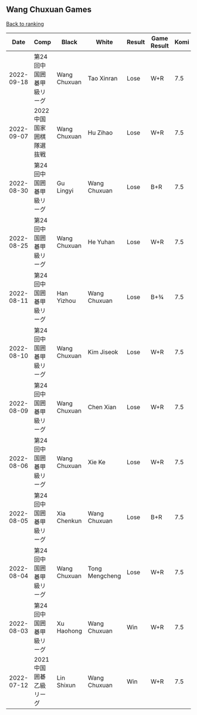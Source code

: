 ## Wang Chuxuan Games

[Back to ranking](../../index.md)




| **Date** | **Comp** | **Black** | **White** | **Result** | **Game Result** | **Komi** | **Rating** | **Diff** | 
| --- | --- | --- | --- | --- | --- | --- | --- | --- |
| 2022-09-18 | 第24回中国囲碁甲級リーグ | Wang Chuxuan | Tao Xinran | Lose | W+R | 7.5 | 3116 | -7 | 
| 2022-09-07 | 2022中国国家囲棋隊選抜戦 | Wang Chuxuan | Hu Zihao | Lose | W+R | 7.5 | 3123 | -19 | 
| 2022-08-30 | 第24回中国囲碁甲級リーグ | Gu Lingyi | Wang Chuxuan | Lose | B+R | 7.5 | 3142 | 10 | 
| 2022-08-25 | 第24回中国囲碁甲級リーグ | Wang Chuxuan | He Yuhan | Lose | W+R | 7.5 | 3132 | -18 | 
| 2022-08-11 | 第24回中国囲碁甲級リーグ | Han Yizhou | Wang Chuxuan | Lose | B+¾ | 7.5 | 3150 | -24 | 
| 2022-08-10 | 第24回中国囲碁甲級リーグ | Wang Chuxuan | Kim Jiseok | Lose | W+R | 7.5 | 3174 | 0 | 
| 2022-08-09 | 第24回中国囲碁甲級リーグ | Wang Chuxuan | Chen Xian | Lose | W+R | 7.5 | 3174 | 0 | 
| 2022-08-06 | 第24回中国囲碁甲級リーグ | Wang Chuxuan | Xie Ke | Lose | W+R | 7.5 | 3174 | 3 | 
| 2022-08-05 | 第24回中国囲碁甲級リーグ | Xia Chenkun | Wang Chuxuan | Lose | B+R | 7.5 | 3171 | -31 | 
| 2022-08-04 | 第24回中国囲碁甲級リーグ | Wang Chuxuan | Tong Mengcheng | Lose | W+R | 7.5 | 3202 | 2 | 
| 2022-08-03 | 第24回中国囲碁甲級リーグ  | Xu Haohong | Wang Chuxuan | Win | W+R | 7.5 | 3200 | -7 | 
| 2022-07-12 | 2021中国囲碁乙級リーグ | Lin Shixun | Wang Chuxuan | Win | W+R | 7.5 | 3207 | missing |




